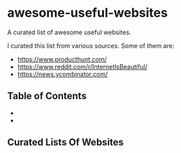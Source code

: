 # awesome-useful-websites

A curated list of awesome useful websites.


I curated this list from various sources.
Some of them are: 

* https://www.producthunt.com/
* https://www.reddit.com/r/InternetIsBeautiful/
* https://news.ycombinator.com/



## Table of Contents

- 
-


## Curated Lists Of Websites
